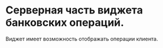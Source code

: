 # Cерверная часть виджета банковских операций.

Виджет имеет возможность отображать операции клиента.